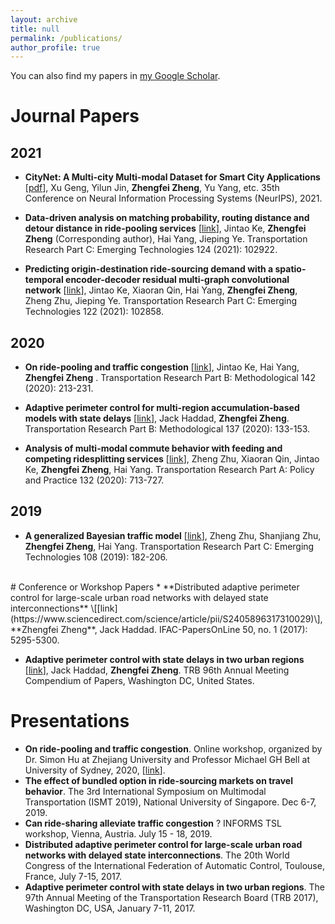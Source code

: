 ```yaml
---
layout: archive
title: null
permalink: /publications/
author_profile: true
---
```


You can also find my papers in [my Google Scholar](https://scholar.google.com/citations?user=Ois057kAAAAJ&hl=en). <br>

# Journal Papers
## 2021
* **CityNet: A Multi-city Multi-modal Dataset for Smart City Applications** \[[pdf](https://arxiv.org/pdf/2106.15802.pdf)\], Xu Geng, Yilun Jin,
**Zhengfei Zheng**, Yu Yang, etc. 35th Conference on Neural Information Processing Systems (NeurIPS), 2021.  <br>

* **Data-driven analysis on matching probability, routing distance and detour distance in ride-pooling services** \[[link](https://www.sciencedirect.com/science/article/pii/S0968090X20308214)\], Jintao Ke, **Zhengfei Zheng** (Corresponding author), Hai Yang, Jieping Ye. Transportation Research Part C: Emerging Technologies 124 (2021): 102922. <br> 

* **Predicting origin-destination ride-sourcing demand with a spatio-temporal encoder-decoder residual multi-graph convolutional network** \[[link](https://www.sciencedirect.com/science/article/pii/S0968090X20307580)\], Jintao Ke, Xiaoran Qin, Hai Yang, **Zhengfei Zheng**, Zheng Zhu, Jieping Ye. Transportation Research Part C: Emerging Technologies 122 (2021): 102858. <br>

## 2020
* **On ride-pooling and traffic congestion** \[[link](https://www.sciencedirect.com/science/article/pii/S0191261520304094)\], Jintao Ke, Hai Yang, **Zhengfei Zheng**
. Transportation Research Part B: Methodological 142 (2020): 213-231.  <br>

* **Adaptive perimeter control for multi-region accumulation-based models with state delays** \[[link](https://www.sciencedirect.com/science/article/pii/S0191261518303096)\], Jack Haddad, **Zhengfei Zheng**. Transportation Research Part B: Methodological 137 (2020): 133-153.  <br>

* **Analysis of multi-modal commute behavior with feeding and competing ridesplitting services** \[[link](https://www.sciencedirect.com/science/article/pii/S0965856419307104)\], Zheng Zhu, Xiaoran Qin, Jintao Ke, **Zhengfei Zheng**, Hai Yang. Transportation Research Part A: Policy and Practice 132 (2020): 713-727. <br>

## 2019
* **A generalized Bayesian traffic model** \[[link](https://www.sciencedirect.com/science/article/pii/S0968090X18318199)\], Zheng Zhu, Shanjiang Zhu, **Zhengfei Zheng**, Hai Yang. Transportation Research Part C: Emerging Technologies 108 (2019): 182-206.

<br>
# Conference or Workshop Papers
* **Distributed adaptive perimeter control for large-scale urban road networks with delayed state interconnections** \[[link](https://www.sciencedirect.com/science/article/pii/S2405896317310029)\], **Zhengfei Zheng**, Jack Haddad. IFAC-PapersOnLine 50, no. 1 (2017): 5295-5300.<br>

* **Adaptive perimeter control with state delays in two urban regions** \[[link](https://trid.trb.org/view/1437840)\], Jack Haddad, **Zhengfei Zheng**. TRB 96th Annual Meeting Compendium of Papers, Washington DC, United States.  <br>

# Presentations
- **On ride-pooling and traffic congestion**. Online workshop, organized by Dr. Simon Hu at Zhejiang University and Professor Michael GH Bell at University of Sydney, 2020, \[[link](https://zjui.tselab.org/en/post/201211_workshop/)\].
- **The effect of bundled option in ride-sourcing markets on travel behavior**. The 3rd International Symposium on Multimodal Transportation (ISMT 2019), National University of Singapore. Dec 6-7, 2019.
- **Can ride-sharing alleviate traffic congestion** ? INFORMS TSL workshop, Vienna, Austria. July 15 - 18, 2019.
- **Distributed adaptive perimeter control for large-scale urban road networks with delayed state interconnections**. The 20th World Congress of the International Federation of Automatic Control, Toulouse, France, July 7-15, 2017.
- **Adaptive perimeter control with state delays in two urban regions**. The 97th Annual Meeting of the Transportation Research Board (TRB 2017), Washington DC, USA, January 7-11, 2017.

<!-- # Working papers
-	**Zhengfei Zheng**, Jun Wang, Wei Liu, Hai Yang. Competition in complementary transport services: integrating bike sharing service with existing public transit systems. <br>
-	**Zhengfei Zheng**, Jintao Ke, Hai Wang, Hai Yang. Ridesourcing markets with a bundled service option. <br>
-	**Zhengfei Zheng**, Hai Yang. Ridesourcing markets with a bundled service option in presence of detour and matching probability. <br> -->

